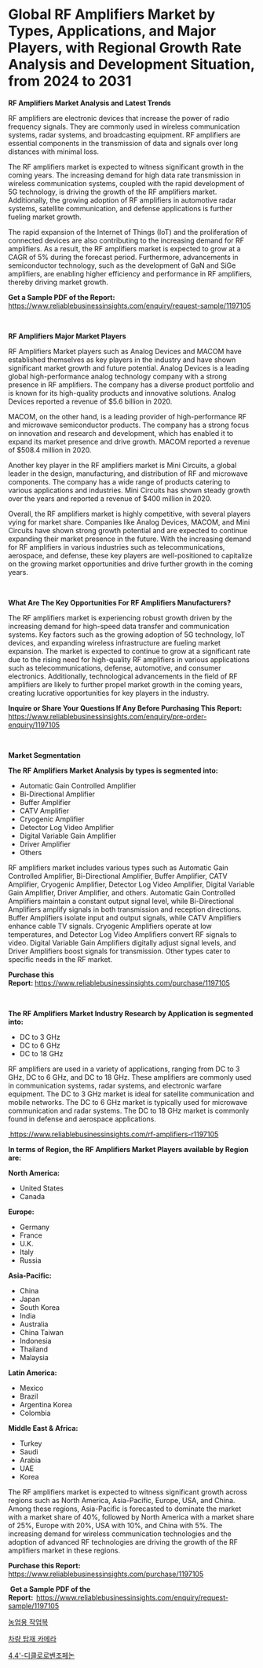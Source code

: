 <p><h1>Global RF Amplifiers Market by Types, Applications, and Major Players, with Regional Growth Rate Analysis and Development Situation, from 2024 to 2031</h1></p><p><strong>RF Amplifiers Market Analysis and Latest Trends</strong></p>
<p><p>RF amplifiers are electronic devices that increase the power of radio frequency signals. They are commonly used in wireless communication systems, radar systems, and broadcasting equipment. RF amplifiers are essential components in the transmission of data and signals over long distances with minimal loss.</p><p>The RF amplifiers market is expected to witness significant growth in the coming years. The increasing demand for high data rate transmission in wireless communication systems, coupled with the rapid development of 5G technology, is driving the growth of the RF amplifiers market. Additionally, the growing adoption of RF amplifiers in automotive radar systems, satellite communication, and defense applications is further fueling market growth.</p><p>The rapid expansion of the Internet of Things (IoT) and the proliferation of connected devices are also contributing to the increasing demand for RF amplifiers. As a result, the RF amplifiers market is expected to grow at a CAGR of 5% during the forecast period. Furthermore, advancements in semiconductor technology, such as the development of GaN and SiGe amplifiers, are enabling higher efficiency and performance in RF amplifiers, thereby driving market growth.</p></p>
<p><strong>Get a Sample PDF of the Report:&nbsp;</strong> <a href="https://www.reliablebusinessinsights.com/enquiry/request-sample/1197105">https://www.reliablebusinessinsights.com/enquiry/request-sample/1197105</a></p>
<p>&nbsp;</p>
<p><strong>RF Amplifiers Major Market Players</strong></p>
<p><p>RF Amplifiers Market players such as Analog Devices and MACOM have established themselves as key players in the industry and have shown significant market growth and future potential. Analog Devices is a leading global high-performance analog technology company with a strong presence in RF amplifiers. The company has a diverse product portfolio and is known for its high-quality products and innovative solutions. Analog Devices reported a revenue of $5.6 billion in 2020.</p><p>MACOM, on the other hand, is a leading provider of high-performance RF and microwave semiconductor products. The company has a strong focus on innovation and research and development, which has enabled it to expand its market presence and drive growth. MACOM reported a revenue of $508.4 million in 2020.</p><p>Another key player in the RF amplifiers market is Mini Circuits, a global leader in the design, manufacturing, and distribution of RF and microwave components. The company has a wide range of products catering to various applications and industries. Mini Circuits has shown steady growth over the years and reported a revenue of $400 million in 2020.</p><p>Overall, the RF amplifiers market is highly competitive, with several players vying for market share. Companies like Analog Devices, MACOM, and Mini Circuits have shown strong growth potential and are expected to continue expanding their market presence in the future. With the increasing demand for RF amplifiers in various industries such as telecommunications, aerospace, and defense, these key players are well-positioned to capitalize on the growing market opportunities and drive further growth in the coming years.</p></p>
<p>&nbsp;</p>
<p><strong>What Are The Key Opportunities For RF Amplifiers Manufacturers?</strong></p>
<p><p>The RF amplifiers market is experiencing robust growth driven by the increasing demand for high-speed data transfer and communication systems. Key factors such as the growing adoption of 5G technology, IoT devices, and expanding wireless infrastructure are fueling market expansion. The market is expected to continue to grow at a significant rate due to the rising need for high-quality RF amplifiers in various applications such as telecommunications, defense, automotive, and consumer electronics. Additionally, technological advancements in the field of RF amplifiers are likely to further propel market growth in the coming years, creating lucrative opportunities for key players in the industry.</p></p>
<p><strong>Inquire or Share Your Questions If Any Before Purchasing This Report:</strong> <a href="https://www.reliablebusinessinsights.com/enquiry/pre-order-enquiry/1197105">https://www.reliablebusinessinsights.com/enquiry/pre-order-enquiry/1197105</a></p>
<p>&nbsp;</p>
<p><strong>Market Segmentation</strong></p>
<p><strong>The RF Amplifiers Market Analysis by types is segmented into:</strong></p>
<p><ul><li>Automatic Gain Controlled Amplifier</li><li>Bi-Directional Amplifier</li><li>Buffer Amplifier</li><li>CATV Amplifier</li><li>Cryogenic Amplifier</li><li>Detector Log Video Amplifier</li><li>Digital Variable Gain Amplifier</li><li>Driver Amplifier</li><li>Others</li></ul></p>
<p><p>RF amplifiers market includes various types such as Automatic Gain Controlled Amplifier, Bi-Directional Amplifier, Buffer Amplifier, CATV Amplifier, Cryogenic Amplifier, Detector Log Video Amplifier, Digital Variable Gain Amplifier, Driver Amplifier, and others. Automatic Gain Controlled Amplifiers maintain a constant output signal level, while Bi-Directional Amplifiers amplify signals in both transmission and reception directions. Buffer Amplifiers isolate input and output signals, while CATV Amplifiers enhance cable TV signals. Cryogenic Amplifiers operate at low temperatures, and Detector Log Video Amplifiers convert RF signals to video. Digital Variable Gain Amplifiers digitally adjust signal levels, and Driver Amplifiers boost signals for transmission. Other types cater to specific needs in the RF market.</p></p>
<p><strong>Purchase this Report:&nbsp;</strong><a href="https://www.reliablebusinessinsights.com/purchase/1197105">https://www.reliablebusinessinsights.com/purchase/1197105</a></p>
<p>&nbsp;</p>
<p><strong>The RF Amplifiers Market Industry Research by Application is segmented into:</strong></p>
<p><ul><li>DC to 3 GHz</li><li>DC to 6 GHz</li><li>DC to 18 GHz</li></ul></p>
<p><p>RF amplifiers are used in a variety of applications, ranging from DC to 3 GHz, DC to 6 GHz, and DC to 18 GHz. These amplifiers are commonly used in communication systems, radar systems, and electronic warfare equipment. The DC to 3 GHz market is ideal for satellite communication and mobile networks. The DC to 6 GHz market is typically used for microwave communication and radar systems. The DC to 18 GHz market is commonly found in defense and aerospace applications.</p></p>
<p><a href="https://www.reliablebusinessinsights.com/rf-amplifiers-r1197105">&nbsp;https://www.reliablebusinessinsights.com/rf-amplifiers-r1197105</a></p>
<p><strong>In terms of Region, the RF Amplifiers Market Players available by Region are:</strong></p>
<p>
    <p> <strong> North America: </strong>
        <ul>
            <li>United States</li>
            <li>Canada</li>
        </ul>
        </p> 
    <p> <strong> Europe: </strong>
        <ul>
            <li>Germany</li>
            <li>France</li>
            <li>U.K.</li>
            <li>Italy</li>
            <li>Russia</li>
        </ul>
        </p> 
    <p> <strong> Asia-Pacific: </strong>
        <ul>
            <li>China</li>
            <li>Japan</li>
            <li>South Korea</li>
            <li>India</li>
            <li>Australia</li>
            <li>China Taiwan</li>
            <li>Indonesia</li>
            <li>Thailand</li>
            <li>Malaysia</li>
        </ul>
        </p> 
    <p> <strong> Latin America: </strong>
        <ul>
            <li>Mexico</li>
            <li>Brazil</li>
            <li>Argentina Korea</li>
            <li>Colombia</li>
        </ul>
        </p> 
    <p> <strong> Middle East & Africa: </strong>
        <ul>
            <li>Turkey</li>
            <li>Saudi</li>
            <li>Arabia</li>
            <li>UAE</li>
            <li>Korea</li>
        </ul>
    </p>
    </p>
<p><p>The RF amplifiers market is expected to witness significant growth across regions such as North America, Asia-Pacific, Europe, USA, and China. Among these regions, Asia-Pacific is forecasted to dominate the market with a market share of 40%, followed by North America with a market share of 25%, Europe with 20%, USA with 10%, and China with 5%. The increasing demand for wireless communication technologies and the adoption of advanced RF technologies are driving the growth of the RF amplifiers market in these regions.</p></p>
<p><strong>Purchase this Report: </strong><a href="https://www.reliablebusinessinsights.com/purchase/1197105">https://www.reliablebusinessinsights.com/purchase/1197105</a></p>
<p>&nbsp;<strong>Get a Sample PDF of the Report:&nbsp;&nbsp;</strong><a href="https://www.reliablebusinessinsights.com/enquiry/request-sample/1197105">https://www.reliablebusinessinsights.com/enquiry/request-sample/1197105</a></p>
<p><strong></strong></p>
<p><p><a href="https://medium.com/@hermanokutneva7878567/%EB%86%8D%EC%97%85-%EC%9E%91%EC%97%85%EB%B3%B5-%EC%8B%9C%EC%9E%A5-%EA%B7%9C%EB%AA%A8-%EC%8B%9C%EC%9E%A5-%EC%84%B8%EB%B6%84%ED%99%94-%EC%8B%9C%EC%9E%A5-%EB%8F%99%ED%96%A5-%EB%B0%8F-%EC%84%B1%EC%9E%A5-%EB%B6%84%EC%84%9D-%EC%98%88%EC%B8%A1-2031%EB%85%84%EA%B9%8C%EC%A7%80-30029bbc0561">농업용 작업복</a></p><p><a href="https://github.com/crfsywufhm81415/Market-Research-Report-List-2/blob/main/5565304155371.md">차량 탑재 카메라</a></p><p><a href="https://medium.com/@fredajerde/4-4-%EB%94%94%ED%81%B4%EB%A1%9C%EB%A1%9C%EB%B2%A4%EC%A1%B0%ED%8E%98%EB%85%BC-%EC%8B%9C%EC%9E%A5-%EA%B8%80%EB%A1%9C%EB%B2%8C-%EC%8B%9C%EC%9E%A5-%EB%8F%99%ED%96%A5-%EB%B0%8F-%ED%8C%90%EB%A7%A4-%EB%8F%99%ED%96%A5-2024%EB%85%84%EB%B6%80%ED%84%B0-2031%EB%85%84%EA%B9%8C%EC%A7%80-f4e57989d926">4,4'-디클로로벤조페논</a></p></p>